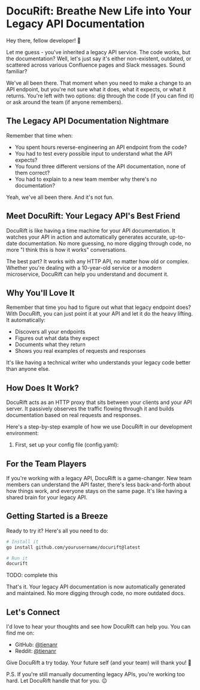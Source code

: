 # DocuRift: Breathe New Life into Your Legacy API Documentation

Hey there, fellow developer! 👋

Let me guess - you've inherited a legacy API service. The code works, but the documentation? Well, let's just say it's either non-existent, outdated, or scattered across various Confluence pages and Slack messages. Sound familiar?

We've all been there. That moment when you need to make a change to an API endpoint, but you're not sure what it does, what it expects, or what it returns. You're left with two options: dig through the code (if you can find it) or ask around the team (if anyone remembers).

## The Legacy API Documentation Nightmare

Remember that time when:
- You spent hours reverse-engineering an API endpoint from the code?
- You had to test every possible input to understand what the API expects?
- You found three different versions of the API documentation, none of them correct?
- You had to explain to a new team member why there's no documentation?

Yeah, we've all been there. And it's not fun.

## Meet DocuRift: Your Legacy API's Best Friend

DocuRift is like having a time machine for your API documentation. It watches your API in action and automatically generates accurate, up-to-date documentation. No more guessing, no more digging through code, no more "I think this is how it works" conversations.

The best part? It works with any HTTP API, no matter how old or complex. Whether you're dealing with a 10-year-old service or a modern microservice, DocuRift can help you understand and document it.

## Why You'll Love It

Remember that time you had to figure out what that legacy endpoint does? With DocuRift, you can just point it at your API and let it do the heavy lifting. It automatically:
- Discovers all your endpoints
- Figures out what data they expect
- Documents what they return
- Shows you real examples of requests and responses

It's like having a technical writer who understands your legacy code better than anyone else.

## How Does It Work?

DocuRift acts as an HTTP proxy that sits between your clients and your API server. It passively observes the traffic flowing through it and builds documentation based on real requests and responses.

Here's a step-by-step example of how we use DocuRift in our development environment:

1. First, set up your config file (config.yaml):


## For the Team Players

If you're working with a legacy API, DocuRift is a game-changer. New team members can understand the API faster, there's less back-and-forth about how things work, and everyone stays on the same page. It's like having a shared brain for your legacy API.

## Getting Started is a Breeze

Ready to try it? Here's all you need to do:

```bash
# Install it
go install github.com/yourusername/docurift@latest

# Run it
docurift
```

TODO: complete this

That's it. Your legacy API documentation is now automatically generated and maintained. No more digging through code, no more outdated docs.

## Let's Connect

I'd love to hear your thoughts and see how DocuRift can help you. You can find me on:
- GitHub: [@tienanr](https://github.com/tienanr)
- Reddit: [@tienanr](https://www.reddit.com/user/tienanr/)

Give DocuRift a try today. Your future self (and your team) will thank you! 🚀

P.S. If you're still manually documenting legacy APIs, you're working too hard. Let DocuRift handle that for you. 😉 